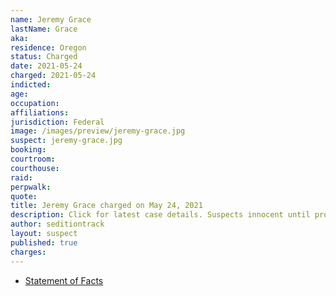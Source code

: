```yaml
---
name: Jeremy Grace
lastName: Grace
aka:
residence: Oregon
status: Charged
date: 2021-05-24
charged: 2021-05-24
indicted:
age:
occupation:
affiliations:
jurisdiction: Federal
image: /images/preview/jeremy-grace.jpg
suspect: jeremy-grace.jpg
booking:
courtroom:
courthouse:
raid:
perpwalk:
quote:
title: Jeremy Grace charged on May 24, 2021
description: Click for latest case details. Suspects innocent until proven guilty.
author: seditiontrack
layout: suspect
published: true
charges:
---
```


- [Statement of Facts](https://www.justice.gov/usao-dc/case-multi-defendant/file/1398131/download)
